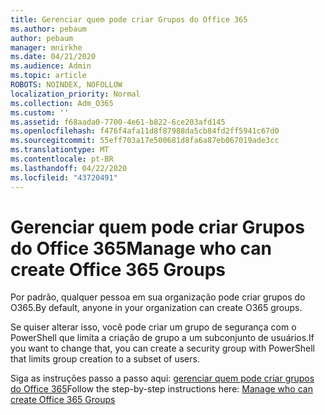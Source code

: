 ```yaml
---
title: Gerenciar quem pode criar Grupos do Office 365
ms.author: pebaum
author: pebaum
manager: mnirkhe
ms.date: 04/21/2020
ms.audience: Admin
ms.topic: article
ROBOTS: NOINDEX, NOFOLLOW
localization_priority: Normal
ms.collection: Adm_O365
ms.custom: ''
ms.assetid: f68aada0-7700-4e61-b822-6ce203afd145
ms.openlocfilehash: f476f4afa11d8f87988da5cb84fd2ff5941c67d0
ms.sourcegitcommit: 55eff703a17e500681d8fa6a87eb067019ade3cc
ms.translationtype: MT
ms.contentlocale: pt-BR
ms.lasthandoff: 04/22/2020
ms.locfileid: "43720491"
---
```

# <a name="manage-who-can-create-office-365-groups"></a><span data-ttu-id="25640-102">Gerenciar quem pode criar Grupos do Office 365</span><span class="sxs-lookup"><span data-stu-id="25640-102">Manage who can create Office 365 Groups</span></span>

<span data-ttu-id="25640-103">Por padrão, qualquer pessoa em sua organização pode criar grupos do O365.</span><span class="sxs-lookup"><span data-stu-id="25640-103">By default, anyone in your organization can create O365 groups.</span></span>
  
<span data-ttu-id="25640-104">Se quiser alterar isso, você pode criar um grupo de segurança com o PowerShell que limita a criação de grupo a um subconjunto de usuários.</span><span class="sxs-lookup"><span data-stu-id="25640-104">If you want to change that, you can create a security group with PowerShell that limits group creation to a subset of users.</span></span>
  
<span data-ttu-id="25640-105">Siga as instruções passo a passo aqui: [gerenciar quem pode criar grupos do Office 365](https://docs.microsoft.com/office365/admin/create-groups/manage-creation-of-groups)</span><span class="sxs-lookup"><span data-stu-id="25640-105">Follow the step-by-step instructions here: [Manage who can create Office 365 Groups](https://docs.microsoft.com/office365/admin/create-groups/manage-creation-of-groups)</span></span>
  

